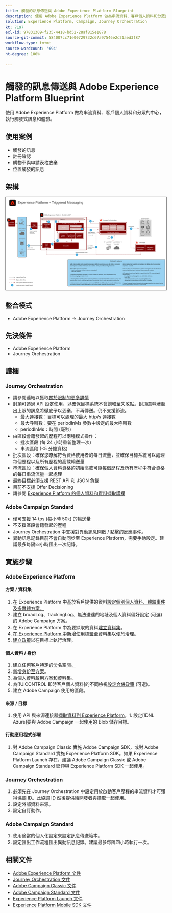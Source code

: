```yaml
---
title: 觸發的訊息傳送與 Adobe Experience Platform Blueprint
description: 使用 Adobe Experience Platform 做為串流資料、客戶個人資料和分眾的中心，執行觸發式訊息和體驗。
solution: Experience Platform, Campaign, Journey Orchestration
kt: 7197
exl-id: 97831309-f235-4418-bd52-28af815e1878
source-git-commit: 584007cc71e00729732c67a97546e2c21aed3f87
workflow-type: tm+mt
source-wordcount: '694'
ht-degree: 100%

---
```


# 觸發的訊息傳送與 Adobe Experience Platform Blueprint

使用 Adobe Experience Platform 做為串流資料、客戶個人資料和分眾的中心，執行觸發式訊息和體驗。

## 使用案例

* 觸發的訊息
* 註冊確認
* 購物車與申請表格放棄
* 位置觸發的訊息

## 架構

<img src="assets/triggered.svg" alt="觸發的訊息傳送與 Adobe Experience Platform Blueprint 之參考架構" style="border:1px solid #4a4a4a" />

## 整合模式

* Adobe Experience Platform -> Journey Orchestration

## 先決條件

* Adobe Experience Platform
* Journey Orchestration

## 護欄

### Journey Orchestration

* 請參閱連結以獲取[關於限制的更多詳情](https://experienceleague.adobe.com/docs/journeys/using/starting-with-journeys/limitations.html?lang=zh-Hant#starting-with-journeys)
* 封頂可透過 API 設定使用，以確保目標系統不會飽和至失敗點。封頂意味著超出上限的訊息將徹底予以丟棄，不再傳送。仍不支援節流。
   * 最大連接數：目標可以處理的最大 http/s 連接數
   * 最大呼叫數：要在 periodInMs 參數中設定的最大呼叫數
   * periodInMs：時間 (毫秒)
* 由區段會籍發起的歷程可以兩種模式操作：
   * 批次區段 (每 24 小時重新整理一次)
   * 串流區段 (&lt;5 分鐘資格)
* 批次區段：確保您瞭解符合資格使用者的每日流量，並確保目標系統可以處理每個歷程以及所有歷程的高載輸送量
* 串流區段：確保個人資料資格的初始高載可隨每個歷程及所有歷程中符合資格的每日串流流量一起處理
* 最終目標必須支援 REST API 和 JSON 負載
* 目前不支援 Offer Decisioning
* 請參閱 [Experience Platform 的個人資料和資料擷取護欄](https://experienceleague.adobe.com/docs/experience-platform/profile/guardrails.html?lang=zh-Hant)

### Adobe Campaign Standard

* 僅可支援 14 tps (每小時 50k) 的輸送量
* 不支援區段會籍發起的歷程
* Journey Orchestration 中支援對異動訊息開啟 / 點擊的反應事件。
* 異動訊息記錄目前不會自動同步至 Experience Platform，需要手動設定。建議最多每隔四小時匯出一次記錄。


## 實施步驟

### Adobe Experience Platform

#### 方案 / 資料集

1. 在 Experience Platform 中基於客戶提供的資料[設定個別個人資料、體驗事件及多實體方案。](https://experienceleague.adobe.com/docs/platform-learn/tutorials/schemas/create-a-schema.html?lang=zh-Hant)
1. 建立 broadLog、trackingLog、無法送達的地址及個人資料偏好設定 (可選)　的 Adobe Campaign 方案。
1. 在 Experience Platform 中為要擷取的資料[建立資料集](https://experienceleague.adobe.com/docs/platform-learn/tutorials/data-ingestion/create-datasets-and-ingest-data.html?lang=zh-Hant)。
1. [在 Experience Platform 中新增使用標籤](https://experienceleague.adobe.com/docs/platform-learn/tutorials/data-governance/classify-data-using-governance-labels.html?lang=zh-Hant)至資料集以便於治理。
1. [建立政策](https://experienceleague.adobe.com/docs/platform-learn/tutorials/data-governance/create-data-usage-policies.html?lang=zh-Hant)以在目標上執行治理。

#### 個人資料 / 身份

1. [建立任何客戶特定的命名空間。](https://experienceleague.adobe.com/docs/platform-learn/tutorials/identities/label-ingest-and-verify-identity-data.html?lang=zh-Hant)
1. [新增身份至方案](https://experienceleague.adobe.com/docs/platform-learn/tutorials/identities/label-ingest-and-verify-identity-data.html)。
1. [為個人資料啟用方案和資料集](https://experienceleague.adobe.com/docs/platform-learn/tutorials/profiles/bring-data-into-the-real-time-customer-profile.html?lang=zh-Hant)。
1. 為[!UICONTROL 即時客戶個人資料]的不同檢視[設定合併政策](https://experienceleague.adobe.com/docs/platform-learn/tutorials/profiles/create-merge-policies.html?lang=zh-Hant) (可選)。
1. 建立 Adobe Campaign 使用的區段。

#### 來源 / 目標

1. 使用 API 與來源連接器[擷取資料到 Experience Platform](https://experienceleague.adobe.com/?recommended=ExperiencePlatform-D-1-2020.1.dataingestion&amp;lang=zh-Hant)。1. 設定[!DNL Azure]要與 Adobe Campaign 一起使用的 Blob 儲存目標。

#### 行動應用程式部署

1. 對 Adobe Campaign Classic 實施 Adobe Campaign SDK，或對 Adobe Campaign Standard 實施 Experience Platform SDK。如果 Experience Platform Launch 存在，建議 Adobe Campaign Classic 或 Adobe Campaign Standard 延伸與 Experience Platform SDK 一起使用。


### Journey Orchestration

1. 必須先在 Journey Orchestration 中設定用於啟動客戶歷程的串流資料才可獲得協調 ID。此協調 ID 然後提供給開發者與擷取一起使用。
1. 設定外部資料來源。
1. 設定自訂動作。

### Adobe Campaign Standard

1. 使用適當的個人化設定來設定訊息傳送範本。
1. 設定匯出工作流程匯出異動訊息記錄。建議最多每隔四小時執行一次。


## 相關文件

* [Adobe Experience Platform 文件](https://experienceleague.adobe.com/docs/experience-platform.html?lang=zh-Hant)
* [Journey Orchestration 文件](https://experienceleague.adobe.com/docs/journey-orchestration.html?lang=zh-Hant)
* [Adobe Campaign Classic 文件](https://experienceleague.adobe.com/docs/campaign-classic.html?lang=zh-Hant)
* [Adobe Campaign Standard 文件](https://experienceleague.adobe.com/docs/campaign-standard.html?lang=zh-Hant)
* [Experience Platform Launch 文件](https://experienceleague.adobe.com/docs/launch.html?lang=zh-Hant)
* [Experience Platform Mobile SDK 文件](https://experienceleague.adobe.com/docs/mobile.html?lang=zh-Hant)
